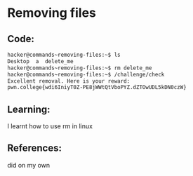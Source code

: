 # Removing files
## Code:
```bash
hacker@commands~removing-files:~$ ls
Desktop  a  delete_me
hacker@commands~removing-files:~$ rm delete_me
hacker@commands~removing-files:~$ /challenge/check
Excellent removal. Here is your reward:
pwn.college{wdi6IniyT0Z-PE8jWWtQtVboPYZ.dZTOwUDL5kDN0czW}

```
## Learning:
 I learnt how to use rm in linux
## References:
 did on my own
